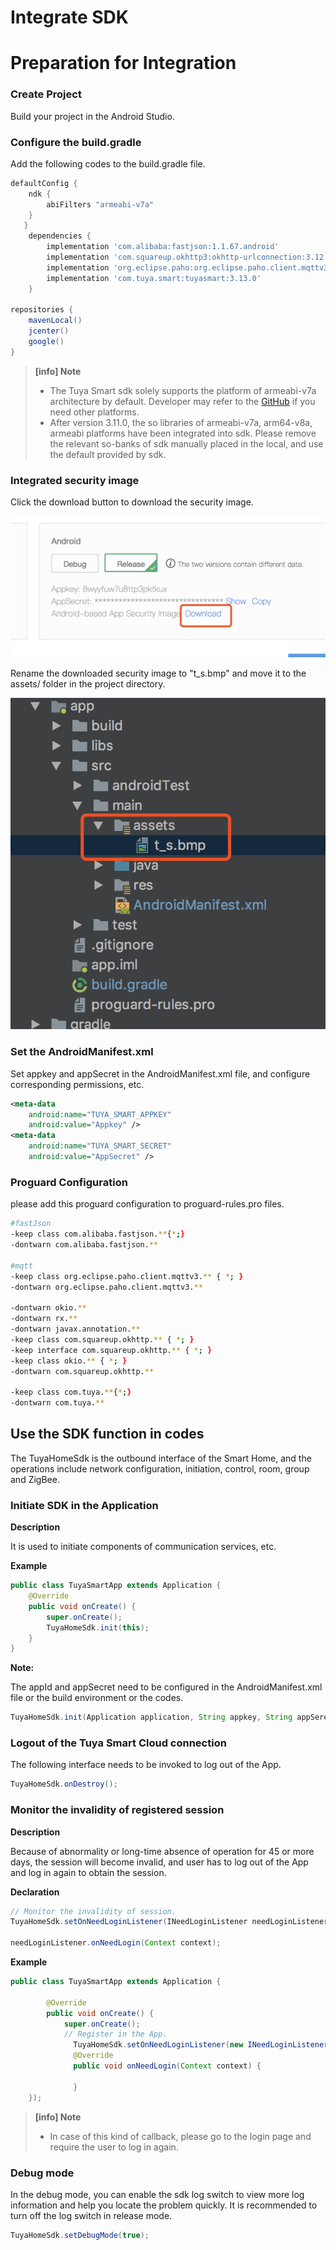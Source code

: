 # Integrate SDK

# Preparation for Integration

### Create Project

Build your project in the Android Studio.

### Configure the build.gradle

Add the following codes to the build.gradle file.

```groovy
defaultConfig {
    ndk {
        abiFilters "armeabi-v7a"
    }
   }
    dependencies {
        implementation 'com.alibaba:fastjson:1.1.67.android'
        implementation 'com.squareup.okhttp3:okhttp-urlconnection:3.12.3'
        implementation 'org.eclipse.paho:org.eclipse.paho.client.mqttv3:1.2.0'
        implementation 'com.tuya.smart:tuyasmart:3.13.0'
    }
    
repositories {
    mavenLocal()
    jcenter()
    google()
}

```


> **[info] Note**
>
> * The Tuya Smart sdk solely supports the platform of armeabi-v7a architecture by default. Developer may refer to the [GitHub](https://github.com/TuyaInc/tuyasmart_home_android_sdk/tree/master/so_libs) if you need other platforms. 
> * After version 3.11.0, the so libraries of armeabi-v7a, arm64-v8a, armeabi platforms have been integrated into sdk. Please remove the relevant so-banks of sdk manually placed in the local, and use the default provided by sdk.

### Integrated security image

Click the download button to download the security image.

![](./images/download_t_s.png)

Rename the downloaded security image to "t_s.bmp" and move it to the assets/ folder in the project directory.

![](./images/addt_s.png)

### Set the AndroidManifest.xml

Set appkey and appSecret in the AndroidManifest.xml file, and configure corresponding permissions, etc.

```xml
<meta-data
	android:name="TUYA_SMART_APPKEY"
	android:value="Appkey" />
<meta-data
	android:name="TUYA_SMART_SECRET"
	android:value="AppSecret" />
```
### Proguard Configuration

please add this proguard configuration to proguard-rules.pro files. 

```bash 
#fastJson
-keep class com.alibaba.fastjson.**{*;}
-dontwarn com.alibaba.fastjson.**

#mqtt
-keep class org.eclipse.paho.client.mqttv3.** { *; }
-dontwarn org.eclipse.paho.client.mqttv3.**

-dontwarn okio.**
-dontwarn rx.**
-dontwarn javax.annotation.**
-keep class com.squareup.okhttp.** { *; }
-keep interface com.squareup.okhttp.** { *; }
-keep class okio.** { *; }
-dontwarn com.squareup.okhttp.**

-keep class com.tuya.**{*;}
-dontwarn com.tuya.**

```



## Use the SDK function in codes

The TuyaHomeSdk is the outbound interface of the Smart Home, and the operations include network configuration, initiation, control, room, group and ZigBee.

### Initiate SDK in the Application

**Description**

It is used to initiate components of communication services, etc.

**Example**

```java
public class TuyaSmartApp extends Application {
    @Override
    public void onCreate() {
        super.onCreate();
        TuyaHomeSdk.init(this);
    }
}
```

**Note:**

The appId and appSecret need to be configured in the AndroidManifest.xml file or the build environment or the codes. 

```java
TuyaHomeSdk.init(Application application, String appkey, String appSerect)
```



### Logout of the Tuya Smart Cloud connection

The following interface needs to be invoked to log out of the App. 
```java
TuyaHomeSdk.onDestroy();
```

### Monitor the invalidity of registered session 

**Description**

Because of abnormality or long-time absence of operation for 45 or more days, the session will become invalid, and user has to log out of the App and log in again to obtain the session. 

**Declaration**

```java
// Monitor the invalidity of session.
TuyaHomeSdk.setOnNeedLoginListener(INeedLoginListener needLoginListener);

needLoginListener.onNeedLogin(Context context);
```
**Example**

```java
public class TuyaSmartApp extends Application {

        @Override
        public void onCreate() {
            super.onCreate();
            // Register in the App.
  			  TuyaHomeSdk.setOnNeedLoginListener(new INeedLoginListener(){
     		  @Override
      		  public void onNeedLogin(Context context) {

      		  }
    });
```

> **[info] Note**
>
> - In case of this kind of callback, please go to the login page and require the user to log in again. 

### Debug mode

In the debug mode, you can enable the sdk log switch to view more log information and help you locate the problem quickly. It is recommended to turn off the log switch in release mode.

```java
TuyaHomeSdk.setDebugMode(true);
```